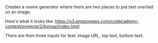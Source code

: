 Creates a meme generator where there are two places to put text overlaid on an image. 

Here's what it looks like:
https://s3.amazonaws.com/codecademy-content/projects/2/bonsai/index.html

There are then three inputs for text: image URL, top text, bottom text. 
